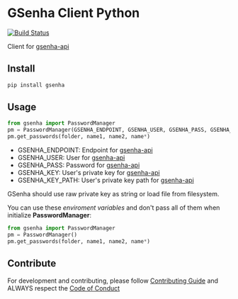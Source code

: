 # GSenha Client Python
[![Build Status](https://travis-ci.com/globocom/gsenha-python.svg?branch=master)](https://travis-ci.com/globocom/gsenha-python)

Client for [gsenha-api](https://github.com/globocom/gsenha-api)

## Install
```bash
pip install gsenha
```

## Usage
```python
from gsenha import PasswordManager
pm = PasswordManager(GSENHA_ENDPOINT, GSENHA_USER, GSENHA_PASS, GSENHA_KEY|GSENHA_KEY_PATH, verify='path_to_your_private_cert')
pm.get_passwords(folder, name1, name2, name*)
```

* GSENHA_ENDPOINT: Endpoint for [gsenha-api](https://github.com/globocom/gsenha-api)
* GSENHA_USER: User for [gsenha-api](https://github.com/globocom/gsenha-api)
* GSENHA_PASS: Password for [gsenha-api](https://github.com/globocom/gsenha-api)
* GSENHA_KEY: User's private key for [gsenha-api](https://github.com/globocom/gsenha-api)
* GSENHA\_KEY\_PATH: User's private key path for [gsenha-api](https://github.com/globocom/gsenha-api)

GSenha should use raw private key as string or load file from filesystem.

You can use these *enviroment variables* and don't pass all of them when initialize **PasswordManager**:
```python
from gsenha import PasswordManager
pm = PasswordManager()
pm.get_passwords(folder, name1, name2, name*)
```

## Contribute

For development and contributing, please follow [Contributing Guide](https://github.com/globocom/gsenha-python/blob/master/CONTRIBUTING.md) and ALWAYS respect the [Code of Conduct](https://github.com/globocom/gsenha-python/blob/master/CODE_OF_CONDUCT.md)
    
